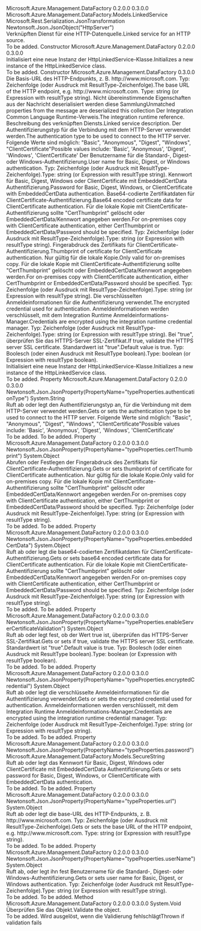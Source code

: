<Type Name="HttpLinkedService" FullName="Microsoft.Azure.Management.DataFactory.Models.HttpLinkedService">
  <TypeSignature Language="C#" Value="public class HttpLinkedService : Microsoft.Azure.Management.DataFactory.Models.LinkedService" />
  <TypeSignature Language="ILAsm" Value=".class public auto ansi beforefieldinit HttpLinkedService extends Microsoft.Azure.Management.DataFactory.Models.LinkedService" />
  <TypeSignature Language="DocId" Value="T:Microsoft.Azure.Management.DataFactory.Models.HttpLinkedService" />
  <TypeSignature Language="VB.NET" Value="Public Class HttpLinkedService&#xA;Inherits LinkedService" />
  <TypeSignature Language="F#" Value="type HttpLinkedService = class&#xA;    inherit LinkedService" />
  <AssemblyInfo>
    <AssemblyName>Microsoft.Azure.Management.DataFactory</AssemblyName>
    <AssemblyVersion>0.2.0.0</AssemblyVersion>
    <AssemblyVersion>0.3.0.0</AssemblyVersion>
  </AssemblyInfo>
  <Base>
    <BaseTypeName>Microsoft.Azure.Management.DataFactory.Models.LinkedService</BaseTypeName>
  </Base>
  <Interfaces />
  <Attributes>
    <Attribute>
      <AttributeName>Microsoft.Rest.Serialization.JsonTransformation</AttributeName>
    </Attribute>
    <Attribute>
      <AttributeName>Newtonsoft.Json.JsonObject("HttpServer")</AttributeName>
    </Attribute>
  </Attributes>
  <Docs>
    <summary>
            <span data-ttu-id="b936b-101">Verknüpften Dienst für eine HTTP-Datenquelle.</span><span class="sxs-lookup"><span data-stu-id="b936b-101">Linked service for an HTTP source.</span></span>
            </summary>
    <remarks>To be added.</remarks>
  </Docs>
  <Members>
    <Member MemberName=".ctor">
      <MemberSignature Language="C#" Value="public HttpLinkedService ();" />
      <MemberSignature Language="ILAsm" Value=".method public hidebysig specialname rtspecialname instance void .ctor() cil managed" />
      <MemberSignature Language="DocId" Value="M:Microsoft.Azure.Management.DataFactory.Models.HttpLinkedService.#ctor" />
      <MemberSignature Language="VB.NET" Value="Public Sub New ()" />
      <MemberType>Constructor</MemberType>
      <AssemblyInfo>
        <AssemblyName>Microsoft.Azure.Management.DataFactory</AssemblyName>
        <AssemblyVersion>0.2.0.0</AssemblyVersion>
        <AssemblyVersion>0.3.0.0</AssemblyVersion>
      </AssemblyInfo>
      <Parameters />
      <Docs>
        <summary>
            <span data-ttu-id="b936b-102">Initialisiert eine neue Instanz der HttpLinkedService-Klasse.</span><span class="sxs-lookup"><span data-stu-id="b936b-102">Initializes a new instance of the HttpLinkedService class.</span></span>
            </summary>
        <remarks>To be added.</remarks>
      </Docs>
    </Member>
    <Member MemberName=".ctor">
      <MemberSignature Language="C#" Value="public HttpLinkedService (object url, System.Collections.Generic.IDictionary&lt;string,object&gt; additionalProperties = null, Microsoft.Azure.Management.DataFactory.Models.IntegrationRuntimeReference connectVia = null, string description = null, string authenticationType = null, object userName = null, Microsoft.Azure.Management.DataFactory.Models.SecureString password = null, object embeddedCertData = null, object certThumbprint = null, object encryptedCredential = null, object enableServerCertificateValidation = null);" />
      <MemberSignature Language="ILAsm" Value=".method public hidebysig specialname rtspecialname instance void .ctor(object url, class System.Collections.Generic.IDictionary`2&lt;string, object&gt; additionalProperties, class Microsoft.Azure.Management.DataFactory.Models.IntegrationRuntimeReference connectVia, string description, string authenticationType, object userName, class Microsoft.Azure.Management.DataFactory.Models.SecureString password, object embeddedCertData, object certThumbprint, object encryptedCredential, object enableServerCertificateValidation) cil managed" />
      <MemberSignature Language="DocId" Value="M:Microsoft.Azure.Management.DataFactory.Models.HttpLinkedService.#ctor(System.Object,System.Collections.Generic.IDictionary{System.String,System.Object},Microsoft.Azure.Management.DataFactory.Models.IntegrationRuntimeReference,System.String,System.String,System.Object,Microsoft.Azure.Management.DataFactory.Models.SecureString,System.Object,System.Object,System.Object,System.Object)" />
      <MemberSignature Language="VB.NET" Value="Public Sub New (url As Object, Optional additionalProperties As IDictionary(Of String, Object) = null, Optional connectVia As IntegrationRuntimeReference = null, Optional description As String = null, Optional authenticationType As String = null, Optional userName As Object = null, Optional password As SecureString = null, Optional embeddedCertData As Object = null, Optional certThumbprint As Object = null, Optional encryptedCredential As Object = null, Optional enableServerCertificateValidation As Object = null)" />
      <MemberSignature Language="F#" Value="new Microsoft.Azure.Management.DataFactory.Models.HttpLinkedService : obj * System.Collections.Generic.IDictionary&lt;string, obj&gt; * Microsoft.Azure.Management.DataFactory.Models.IntegrationRuntimeReference * string * string * obj * Microsoft.Azure.Management.DataFactory.Models.SecureString * obj * obj * obj * obj -&gt; Microsoft.Azure.Management.DataFactory.Models.HttpLinkedService" Usage="new Microsoft.Azure.Management.DataFactory.Models.HttpLinkedService (url, additionalProperties, connectVia, description, authenticationType, userName, password, embeddedCertData, certThumbprint, encryptedCredential, enableServerCertificateValidation)" />
      <MemberType>Constructor</MemberType>
      <AssemblyInfo>
        <AssemblyName>Microsoft.Azure.Management.DataFactory</AssemblyName>
        <AssemblyVersion>0.3.0.0</AssemblyVersion>
      </AssemblyInfo>
      <Parameters>
        <Parameter Name="url" Type="System.Object" />
        <Parameter Name="additionalProperties" Type="System.Collections.Generic.IDictionary&lt;System.String,System.Object&gt;" />
        <Parameter Name="connectVia" Type="Microsoft.Azure.Management.DataFactory.Models.IntegrationRuntimeReference" />
        <Parameter Name="description" Type="System.String" />
        <Parameter Name="authenticationType" Type="System.String" />
        <Parameter Name="userName" Type="System.Object" />
        <Parameter Name="password" Type="Microsoft.Azure.Management.DataFactory.Models.SecureString" />
        <Parameter Name="embeddedCertData" Type="System.Object" />
        <Parameter Name="certThumbprint" Type="System.Object" />
        <Parameter Name="encryptedCredential" Type="System.Object" />
        <Parameter Name="enableServerCertificateValidation" Type="System.Object" />
      </Parameters>
      <Docs>
        <param name="url"><span data-ttu-id="b936b-103">Die Basis-URL des HTTP-Endpunkts, z. B. http://www.microsoft.com. Typ: Zeichenfolge (oder Ausdruck mit ResultType-Zeichenfolge).</span><span class="sxs-lookup"><span data-stu-id="b936b-103">The base URL of the HTTP endpoint, e.g. http://www.microsoft.com. Type: string (or Expression with resultType string).</span></span></param>
        <param name="additionalProperties"><span data-ttu-id="b936b-104">Nicht übereinstimmende Eigenschaften aus der Nachricht deserialisiert werden diese Sammlung</span><span class="sxs-lookup"><span data-stu-id="b936b-104">Unmatched properties from the message are deserialized this collection</span></span></param>
        <param name="connectVia"><span data-ttu-id="b936b-105">Der Integration Common Language Runtime-Verweis.</span><span class="sxs-lookup"><span data-stu-id="b936b-105">The integration runtime reference.</span></span></param>
        <param name="description"><span data-ttu-id="b936b-106">Beschreibung des verknüpften Diensts.</span><span class="sxs-lookup"><span data-stu-id="b936b-106">Linked service description.</span></span></param>
        <param name="authenticationType"><span data-ttu-id="b936b-107">Der Authentifizierungstyp für die Verbindung mit dem HTTP-Server verwendet werden.</span><span class="sxs-lookup"><span data-stu-id="b936b-107">The authentication type to be used to connect to the HTTP server.</span></span> <span data-ttu-id="b936b-108">Folgende Werte sind möglich: "Basic", "Anonymous", "Digest", "Windows", "ClientCertificate"</span><span class="sxs-lookup"><span data-stu-id="b936b-108">Possible values include: 'Basic', 'Anonymous', 'Digest', 'Windows', 'ClientCertificate'</span></span></param>
        <param name="userName"><span data-ttu-id="b936b-109">Der Benutzername für die Standard-, Digest- oder Windows-Authentifizierung.</span><span class="sxs-lookup"><span data-stu-id="b936b-109">User name for Basic, Digest, or Windows authentication.</span></span> <span data-ttu-id="b936b-110">Typ: Zeichenfolge (oder Ausdruck mit ResultType-Zeichenfolge).</span><span class="sxs-lookup"><span data-stu-id="b936b-110">Type: string (or Expression with resultType string).</span></span></param>
        <param name="password"><span data-ttu-id="b936b-111">Kennwort für Basic, Digest, Windows oder ClientCertificate mit EmbeddedCertData Authentifizierung.</span><span class="sxs-lookup"><span data-stu-id="b936b-111">Password for Basic, Digest, Windows, or ClientCertificate with EmbeddedCertData authentication.</span></span></param>
        <param name="embeddedCertData"><span data-ttu-id="b936b-112">Base64-codierte Zertifikatdaten für ClientCertificate-Authentifizierung.</span><span class="sxs-lookup"><span data-stu-id="b936b-112">Base64 encoded certificate data for ClientCertificate authentication.</span></span> <span data-ttu-id="b936b-113">Für die lokale Kopie mit ClientCertificate-Authentifizierung sollte "CertThumbprint" gelöscht oder EmbeddedCertData/Kennwort angegeben werden.</span><span class="sxs-lookup"><span data-stu-id="b936b-113">For on-premises copy with ClientCertificate authentication, either CertThumbprint or EmbeddedCertData/Password should be specified.</span></span> <span data-ttu-id="b936b-114">Typ: Zeichenfolge (oder Ausdruck mit ResultType-Zeichenfolge).</span><span class="sxs-lookup"><span data-stu-id="b936b-114">Type: string (or Expression with resultType string).</span></span></param>
        <param name="certThumbprint"><span data-ttu-id="b936b-115">Fingerabdruck des Zertifikats für ClientCertificate-Authentifizierung.</span><span class="sxs-lookup"><span data-stu-id="b936b-115">Thumbprint of certificate for ClientCertificate authentication.</span></span> <span data-ttu-id="b936b-116">Nur gültig für die lokale Kopie.</span><span class="sxs-lookup"><span data-stu-id="b936b-116">Only valid for on-premises copy.</span></span>
            <span data-ttu-id="b936b-117">Für die lokale Kopie mit ClientCertificate-Authentifizierung sollte "CertThumbprint" gelöscht oder EmbeddedCertData/Kennwort angegeben werden.</span><span class="sxs-lookup"><span data-stu-id="b936b-117">For on-premises copy with ClientCertificate authentication, either CertThumbprint or EmbeddedCertData/Password should be specified.</span></span>
            <span data-ttu-id="b936b-118">Typ: Zeichenfolge (oder Ausdruck mit ResultType-Zeichenfolge).</span><span class="sxs-lookup"><span data-stu-id="b936b-118">Type: string (or Expression with resultType string).</span></span></param>
        <param name="encryptedCredential"><span data-ttu-id="b936b-119">Die verschlüsselten Anmeldeinformationen für die Authentifizierung verwendet.</span><span class="sxs-lookup"><span data-stu-id="b936b-119">The encrypted credential used for authentication.</span></span> <span data-ttu-id="b936b-120">Anmeldeinformationen werden verschlüsselt, mit dem Integration Runtime Anmeldeinformations-Manager.</span><span class="sxs-lookup"><span data-stu-id="b936b-120">Credentials are encrypted using the integration runtime credential manager.</span></span> <span data-ttu-id="b936b-121">Typ: Zeichenfolge (oder Ausdruck mit ResultType-Zeichenfolge).</span><span class="sxs-lookup"><span data-stu-id="b936b-121">Type: string (or Expression with resultType string).</span></span></param>
        <param name="enableServerCertificateValidation"><span data-ttu-id="b936b-122">Bei "true", überprüfen Sie das HTTPS-Server SSL-Zertifikat.</span><span class="sxs-lookup"><span data-stu-id="b936b-122">If true, validate the HTTPS server SSL certificate.</span></span> <span data-ttu-id="b936b-123">Standardwert ist "true".</span><span class="sxs-lookup"><span data-stu-id="b936b-123">Default value is true.</span></span> <span data-ttu-id="b936b-124">Typ: Boolesch (oder einen Ausdruck mit ResultType boolean).</span><span class="sxs-lookup"><span data-stu-id="b936b-124">Type: boolean (or Expression with resultType boolean).</span></span></param>
        <summary>
            <span data-ttu-id="b936b-125">Initialisiert eine neue Instanz der HttpLinkedService-Klasse.</span><span class="sxs-lookup"><span data-stu-id="b936b-125">Initializes a new instance of the HttpLinkedService class.</span></span>
            </summary>
        <remarks>To be added.</remarks>
      </Docs>
    </Member>
    <Member MemberName="AuthenticationType">
      <MemberSignature Language="C#" Value="public string AuthenticationType { get; set; }" />
      <MemberSignature Language="ILAsm" Value=".property instance string AuthenticationType" />
      <MemberSignature Language="DocId" Value="P:Microsoft.Azure.Management.DataFactory.Models.HttpLinkedService.AuthenticationType" />
      <MemberSignature Language="VB.NET" Value="Public Property AuthenticationType As String" />
      <MemberSignature Language="F#" Value="member this.AuthenticationType : string with get, set" Usage="Microsoft.Azure.Management.DataFactory.Models.HttpLinkedService.AuthenticationType" />
      <MemberType>Property</MemberType>
      <AssemblyInfo>
        <AssemblyName>Microsoft.Azure.Management.DataFactory</AssemblyName>
        <AssemblyVersion>0.2.0.0</AssemblyVersion>
        <AssemblyVersion>0.3.0.0</AssemblyVersion>
      </AssemblyInfo>
      <Attributes>
        <Attribute>
          <AttributeName>Newtonsoft.Json.JsonProperty(PropertyName="typeProperties.authenticationType")</AttributeName>
        </Attribute>
      </Attributes>
      <ReturnValue>
        <ReturnType>System.String</ReturnType>
      </ReturnValue>
      <Docs>
        <summary>
            <span data-ttu-id="b936b-126">Ruft ab oder legt den Authentifizierungstyp an, für die Verbindung mit dem HTTP-Server verwendet werden.</span><span class="sxs-lookup"><span data-stu-id="b936b-126">Gets or sets the authentication type to be used to connect to the HTTP server.</span></span> <span data-ttu-id="b936b-127">Folgende Werte sind möglich: "Basic", "Anonymous", "Digest", "Windows", "ClientCertificate"</span><span class="sxs-lookup"><span data-stu-id="b936b-127">Possible values include: 'Basic', 'Anonymous', 'Digest', 'Windows', 'ClientCertificate'</span></span>
            </summary>
        <value>To be added.</value>
        <remarks>To be added.</remarks>
      </Docs>
    </Member>
    <Member MemberName="CertThumbprint">
      <MemberSignature Language="C#" Value="public object CertThumbprint { get; set; }" />
      <MemberSignature Language="ILAsm" Value=".property instance object CertThumbprint" />
      <MemberSignature Language="DocId" Value="P:Microsoft.Azure.Management.DataFactory.Models.HttpLinkedService.CertThumbprint" />
      <MemberSignature Language="VB.NET" Value="Public Property CertThumbprint As Object" />
      <MemberSignature Language="F#" Value="member this.CertThumbprint : obj with get, set" Usage="Microsoft.Azure.Management.DataFactory.Models.HttpLinkedService.CertThumbprint" />
      <MemberType>Property</MemberType>
      <AssemblyInfo>
        <AssemblyName>Microsoft.Azure.Management.DataFactory</AssemblyName>
        <AssemblyVersion>0.2.0.0</AssemblyVersion>
        <AssemblyVersion>0.3.0.0</AssemblyVersion>
      </AssemblyInfo>
      <Attributes>
        <Attribute>
          <AttributeName>Newtonsoft.Json.JsonProperty(PropertyName="typeProperties.certThumbprint")</AttributeName>
        </Attribute>
      </Attributes>
      <ReturnValue>
        <ReturnType>System.Object</ReturnType>
      </ReturnValue>
      <Docs>
        <summary>
            <span data-ttu-id="b936b-128">Abrufen oder Festlegen der Fingerabdruck des Zertifikats für ClientCertificate-Authentifizierung.</span><span class="sxs-lookup"><span data-stu-id="b936b-128">Gets or sets thumbprint of certificate for ClientCertificate authentication.</span></span> <span data-ttu-id="b936b-129">Nur gültig für die lokale Kopie.</span><span class="sxs-lookup"><span data-stu-id="b936b-129">Only valid for on-premises copy.</span></span> <span data-ttu-id="b936b-130">Für die lokale Kopie mit ClientCertificate-Authentifizierung sollte "CertThumbprint" gelöscht oder EmbeddedCertData/Kennwort angegeben werden.</span><span class="sxs-lookup"><span data-stu-id="b936b-130">For on-premises copy with ClientCertificate authentication, either CertThumbprint or EmbeddedCertData/Password should be specified.</span></span> <span data-ttu-id="b936b-131">Typ: Zeichenfolge (oder Ausdruck mit ResultType-Zeichenfolge).</span><span class="sxs-lookup"><span data-stu-id="b936b-131">Type: string (or Expression with resultType string).</span></span>
            </summary>
        <value>To be added.</value>
        <remarks>To be added.</remarks>
      </Docs>
    </Member>
    <Member MemberName="EmbeddedCertData">
      <MemberSignature Language="C#" Value="public object EmbeddedCertData { get; set; }" />
      <MemberSignature Language="ILAsm" Value=".property instance object EmbeddedCertData" />
      <MemberSignature Language="DocId" Value="P:Microsoft.Azure.Management.DataFactory.Models.HttpLinkedService.EmbeddedCertData" />
      <MemberSignature Language="VB.NET" Value="Public Property EmbeddedCertData As Object" />
      <MemberSignature Language="F#" Value="member this.EmbeddedCertData : obj with get, set" Usage="Microsoft.Azure.Management.DataFactory.Models.HttpLinkedService.EmbeddedCertData" />
      <MemberType>Property</MemberType>
      <AssemblyInfo>
        <AssemblyName>Microsoft.Azure.Management.DataFactory</AssemblyName>
        <AssemblyVersion>0.2.0.0</AssemblyVersion>
        <AssemblyVersion>0.3.0.0</AssemblyVersion>
      </AssemblyInfo>
      <Attributes>
        <Attribute>
          <AttributeName>Newtonsoft.Json.JsonProperty(PropertyName="typeProperties.embeddedCertData")</AttributeName>
        </Attribute>
      </Attributes>
      <ReturnValue>
        <ReturnType>System.Object</ReturnType>
      </ReturnValue>
      <Docs>
        <summary>
            <span data-ttu-id="b936b-132">Ruft ab oder legt die base64-codierten Zertifikatdaten für ClientCertificate-Authentifizierung.</span><span class="sxs-lookup"><span data-stu-id="b936b-132">Gets or sets base64 encoded certificate data for ClientCertificate authentication.</span></span> <span data-ttu-id="b936b-133">Für die lokale Kopie mit ClientCertificate-Authentifizierung sollte "CertThumbprint" gelöscht oder EmbeddedCertData/Kennwort angegeben werden.</span><span class="sxs-lookup"><span data-stu-id="b936b-133">For on-premises copy with ClientCertificate authentication, either CertThumbprint or EmbeddedCertData/Password should be specified.</span></span> <span data-ttu-id="b936b-134">Typ: Zeichenfolge (oder Ausdruck mit ResultType-Zeichenfolge).</span><span class="sxs-lookup"><span data-stu-id="b936b-134">Type: string (or Expression with resultType string).</span></span>
            </summary>
        <value>To be added.</value>
        <remarks>To be added.</remarks>
      </Docs>
    </Member>
    <Member MemberName="EnableServerCertificateValidation">
      <MemberSignature Language="C#" Value="public object EnableServerCertificateValidation { get; set; }" />
      <MemberSignature Language="ILAsm" Value=".property instance object EnableServerCertificateValidation" />
      <MemberSignature Language="DocId" Value="P:Microsoft.Azure.Management.DataFactory.Models.HttpLinkedService.EnableServerCertificateValidation" />
      <MemberSignature Language="VB.NET" Value="Public Property EnableServerCertificateValidation As Object" />
      <MemberSignature Language="F#" Value="member this.EnableServerCertificateValidation : obj with get, set" Usage="Microsoft.Azure.Management.DataFactory.Models.HttpLinkedService.EnableServerCertificateValidation" />
      <MemberType>Property</MemberType>
      <AssemblyInfo>
        <AssemblyName>Microsoft.Azure.Management.DataFactory</AssemblyName>
        <AssemblyVersion>0.2.0.0</AssemblyVersion>
        <AssemblyVersion>0.3.0.0</AssemblyVersion>
      </AssemblyInfo>
      <Attributes>
        <Attribute>
          <AttributeName>Newtonsoft.Json.JsonProperty(PropertyName="typeProperties.enableServerCertificateValidation")</AttributeName>
        </Attribute>
      </Attributes>
      <ReturnValue>
        <ReturnType>System.Object</ReturnType>
      </ReturnValue>
      <Docs>
        <summary>
            <span data-ttu-id="b936b-135">Ruft ab oder legt fest, ob der Wert true ist, überprüfen das HTTPS-Server SSL-Zertifikat.</span><span class="sxs-lookup"><span data-stu-id="b936b-135">Gets or sets if true, validate the HTTPS server SSL certificate.</span></span>
            <span data-ttu-id="b936b-136">Standardwert ist "true".</span><span class="sxs-lookup"><span data-stu-id="b936b-136">Default value is true.</span></span> <span data-ttu-id="b936b-137">Typ: Boolesch (oder einen Ausdruck mit ResultType boolean).</span><span class="sxs-lookup"><span data-stu-id="b936b-137">Type: boolean (or Expression with resultType boolean).</span></span>
            </summary>
        <value>To be added.</value>
        <remarks>To be added.</remarks>
      </Docs>
    </Member>
    <Member MemberName="EncryptedCredential">
      <MemberSignature Language="C#" Value="public object EncryptedCredential { get; set; }" />
      <MemberSignature Language="ILAsm" Value=".property instance object EncryptedCredential" />
      <MemberSignature Language="DocId" Value="P:Microsoft.Azure.Management.DataFactory.Models.HttpLinkedService.EncryptedCredential" />
      <MemberSignature Language="VB.NET" Value="Public Property EncryptedCredential As Object" />
      <MemberSignature Language="F#" Value="member this.EncryptedCredential : obj with get, set" Usage="Microsoft.Azure.Management.DataFactory.Models.HttpLinkedService.EncryptedCredential" />
      <MemberType>Property</MemberType>
      <AssemblyInfo>
        <AssemblyName>Microsoft.Azure.Management.DataFactory</AssemblyName>
        <AssemblyVersion>0.2.0.0</AssemblyVersion>
        <AssemblyVersion>0.3.0.0</AssemblyVersion>
      </AssemblyInfo>
      <Attributes>
        <Attribute>
          <AttributeName>Newtonsoft.Json.JsonProperty(PropertyName="typeProperties.encryptedCredential")</AttributeName>
        </Attribute>
      </Attributes>
      <ReturnValue>
        <ReturnType>System.Object</ReturnType>
      </ReturnValue>
      <Docs>
        <summary>
            <span data-ttu-id="b936b-138">Ruft ab oder legt die verschlüsselte Anmeldeinformationen für die Authentifizierung verwendet.</span><span class="sxs-lookup"><span data-stu-id="b936b-138">Gets or sets the encrypted credential used for authentication.</span></span>
            <span data-ttu-id="b936b-139">Anmeldeinformationen werden verschlüsselt, mit dem Integration Runtime Anmeldeinformations-Manager.</span><span class="sxs-lookup"><span data-stu-id="b936b-139">Credentials are encrypted using the integration runtime credential manager.</span></span> <span data-ttu-id="b936b-140">Typ: Zeichenfolge (oder Ausdruck mit ResultType-Zeichenfolge).</span><span class="sxs-lookup"><span data-stu-id="b936b-140">Type: string (or Expression with resultType string).</span></span>
            </summary>
        <value>To be added.</value>
        <remarks>To be added.</remarks>
      </Docs>
    </Member>
    <Member MemberName="Password">
      <MemberSignature Language="C#" Value="public Microsoft.Azure.Management.DataFactory.Models.SecureString Password { get; set; }" />
      <MemberSignature Language="ILAsm" Value=".property instance class Microsoft.Azure.Management.DataFactory.Models.SecureString Password" />
      <MemberSignature Language="DocId" Value="P:Microsoft.Azure.Management.DataFactory.Models.HttpLinkedService.Password" />
      <MemberSignature Language="VB.NET" Value="Public Property Password As SecureString" />
      <MemberSignature Language="F#" Value="member this.Password : Microsoft.Azure.Management.DataFactory.Models.SecureString with get, set" Usage="Microsoft.Azure.Management.DataFactory.Models.HttpLinkedService.Password" />
      <MemberType>Property</MemberType>
      <AssemblyInfo>
        <AssemblyName>Microsoft.Azure.Management.DataFactory</AssemblyName>
        <AssemblyVersion>0.2.0.0</AssemblyVersion>
        <AssemblyVersion>0.3.0.0</AssemblyVersion>
      </AssemblyInfo>
      <Attributes>
        <Attribute>
          <AttributeName>Newtonsoft.Json.JsonProperty(PropertyName="typeProperties.password")</AttributeName>
        </Attribute>
      </Attributes>
      <ReturnValue>
        <ReturnType>Microsoft.Azure.Management.DataFactory.Models.SecureString</ReturnType>
      </ReturnValue>
      <Docs>
        <summary>
            <span data-ttu-id="b936b-141">Ruft ab oder legt das Kennwort für Basic, Digest, Windows oder ClientCertificate mit EmbeddedCertData Authentifizierung.</span><span class="sxs-lookup"><span data-stu-id="b936b-141">Gets or sets password for Basic, Digest, Windows, or ClientCertificate with EmbeddedCertData authentication.</span></span>
            </summary>
        <value>To be added.</value>
        <remarks>To be added.</remarks>
      </Docs>
    </Member>
    <Member MemberName="Url">
      <MemberSignature Language="C#" Value="public object Url { get; set; }" />
      <MemberSignature Language="ILAsm" Value=".property instance object Url" />
      <MemberSignature Language="DocId" Value="P:Microsoft.Azure.Management.DataFactory.Models.HttpLinkedService.Url" />
      <MemberSignature Language="VB.NET" Value="Public Property Url As Object" />
      <MemberSignature Language="F#" Value="member this.Url : obj with get, set" Usage="Microsoft.Azure.Management.DataFactory.Models.HttpLinkedService.Url" />
      <MemberType>Property</MemberType>
      <AssemblyInfo>
        <AssemblyName>Microsoft.Azure.Management.DataFactory</AssemblyName>
        <AssemblyVersion>0.2.0.0</AssemblyVersion>
        <AssemblyVersion>0.3.0.0</AssemblyVersion>
      </AssemblyInfo>
      <Attributes>
        <Attribute>
          <AttributeName>Newtonsoft.Json.JsonProperty(PropertyName="typeProperties.url")</AttributeName>
        </Attribute>
      </Attributes>
      <ReturnValue>
        <ReturnType>System.Object</ReturnType>
      </ReturnValue>
      <Docs>
        <summary>
            <span data-ttu-id="b936b-142">Ruft ab oder legt die base-URL des HTTP-Endpunkts, z. B. http://www.microsoft.com. Typ: Zeichenfolge (oder Ausdruck mit ResultType-Zeichenfolge).</span><span class="sxs-lookup"><span data-stu-id="b936b-142">Gets or sets the base URL of the HTTP endpoint, e.g. http://www.microsoft.com. Type: string (or Expression with resultType string).</span></span>
            </summary>
        <value>To be added.</value>
        <remarks>To be added.</remarks>
      </Docs>
    </Member>
    <Member MemberName="UserName">
      <MemberSignature Language="C#" Value="public object UserName { get; set; }" />
      <MemberSignature Language="ILAsm" Value=".property instance object UserName" />
      <MemberSignature Language="DocId" Value="P:Microsoft.Azure.Management.DataFactory.Models.HttpLinkedService.UserName" />
      <MemberSignature Language="VB.NET" Value="Public Property UserName As Object" />
      <MemberSignature Language="F#" Value="member this.UserName : obj with get, set" Usage="Microsoft.Azure.Management.DataFactory.Models.HttpLinkedService.UserName" />
      <MemberType>Property</MemberType>
      <AssemblyInfo>
        <AssemblyName>Microsoft.Azure.Management.DataFactory</AssemblyName>
        <AssemblyVersion>0.2.0.0</AssemblyVersion>
        <AssemblyVersion>0.3.0.0</AssemblyVersion>
      </AssemblyInfo>
      <Attributes>
        <Attribute>
          <AttributeName>Newtonsoft.Json.JsonProperty(PropertyName="typeProperties.userName")</AttributeName>
        </Attribute>
      </Attributes>
      <ReturnValue>
        <ReturnType>System.Object</ReturnType>
      </ReturnValue>
      <Docs>
        <summary>
            <span data-ttu-id="b936b-143">Ruft ab, oder legt ihn fest Benutzername für die Standard-, Digest- oder Windows-Authentifizierung.</span><span class="sxs-lookup"><span data-stu-id="b936b-143">Gets or sets user name for Basic, Digest, or Windows authentication.</span></span> <span data-ttu-id="b936b-144">Typ: Zeichenfolge (oder Ausdruck mit ResultType-Zeichenfolge).</span><span class="sxs-lookup"><span data-stu-id="b936b-144">Type: string (or Expression with resultType string).</span></span>
            </summary>
        <value>To be added.</value>
        <remarks>To be added.</remarks>
      </Docs>
    </Member>
    <Member MemberName="Validate">
      <MemberSignature Language="C#" Value="public override void Validate ();" />
      <MemberSignature Language="ILAsm" Value=".method public hidebysig virtual instance void Validate() cil managed" />
      <MemberSignature Language="DocId" Value="M:Microsoft.Azure.Management.DataFactory.Models.HttpLinkedService.Validate" />
      <MemberSignature Language="VB.NET" Value="Public Overrides Sub Validate ()" />
      <MemberSignature Language="F#" Value="override this.Validate : unit -&gt; unit" Usage="httpLinkedService.Validate " />
      <MemberType>Method</MemberType>
      <AssemblyInfo>
        <AssemblyName>Microsoft.Azure.Management.DataFactory</AssemblyName>
        <AssemblyVersion>0.2.0.0</AssemblyVersion>
        <AssemblyVersion>0.3.0.0</AssemblyVersion>
      </AssemblyInfo>
      <ReturnValue>
        <ReturnType>System.Void</ReturnType>
      </ReturnValue>
      <Parameters />
      <Docs>
        <summary>
            <span data-ttu-id="b936b-145">Überprüfen Sie das Objekt.</span><span class="sxs-lookup"><span data-stu-id="b936b-145">Validate the object.</span></span>
            </summary>
        <remarks>To be added.</remarks>
        <exception cref="T:Microsoft.Rest.ValidationException">
            <span data-ttu-id="b936b-146">Wird ausgelöst, wenn die Validierung fehlschlägt</span><span class="sxs-lookup"><span data-stu-id="b936b-146">Thrown if validation fails</span></span>
            </exception>
      </Docs>
    </Member>
  </Members>
</Type>